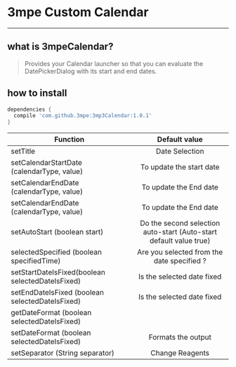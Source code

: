 

# 3mpe Custom Calendar

----
## what is 3mpeCalendar?
> Provides your Calendar launcher so that you can evaluate the DatePickerDialog with its start and end dates.


## how to install 

```Groovy
dependencies {
  compile 'com.github.3mpe:3mp3Calendar:1.0.1'
}
```




| Function										   | Default value                                                         |
|------------------------------------------------- |:---------------------------------------------------------------------:|
| setTitle			 							   | Date Selection						                                   |
| setCalendarStartDate (calendarType, value)	   | To update the start date						                       |
| setCalendarEndDate (calendarType, value)	       | To update the End date						                           |
| setCalendarEndDate (calendarType, value)	       | To update the End date						                           |
| setAutoStart (boolean start)					   | Do the second selection auto-start (Auto-start default value true)	   |				
| selectedSpecified (boolean specifiedTime)		   | Are you selected from the date specified ?						       |
| setStartDateIsFixed(boolean selectedDateIsFixed) | Is the selected date fixed						                       |
| setEndDateIsFixed (boolean selectedDateIsFixed)  | Is the selected date fixed						                       |
| getDateFormat (boolean selectedDateIsFixed)  	   | 						                                               |
| setDateFormat (boolean selectedDateIsFixed)  	   | Formats the output		                                               |				
| setSeparator (String separator)				   | Change Reagents													   |









